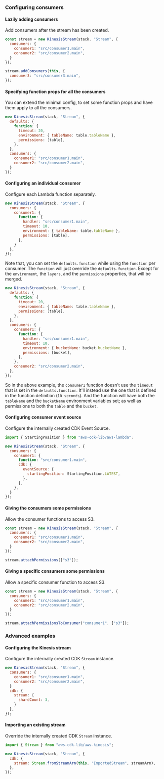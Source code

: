 ### Configuring consumers

#### Lazily adding consumers

Add consumers after the stream has been created.

```js {8-10}
const stream = new KinesisStream(stack, "Stream", {
  consumers: {
    consumer1: "src/consumer1.main",
    consumer2: "src/consumer2.main",
  }
});

stream.addConsumers(this, {
  consumer3: "src/consumer3.main",
});
```

#### Specifying function props for all the consumers

You can extend the minimal config, to set some function props and have them apply to all the consumers.

```js {3-7}
new KinesisStream(stack, "Stream", {
  defaults: {
    function: {
      timeout: 20,
      environment: { tableName: table.tableName },
      permissions: [table],
    },
  },
  consumers: {
    consumer1: "src/consumer1.main",
    consumer2: "src/consumer2.main",
  }
});
```

#### Configuring an individual consumer

Configure each Lambda function separately.

```js
new KinesisStream(stack, "Stream", {
  consumers: {
    consumer1: {
      function: {
        handler: "src/consumer1.main",
        timeout: 10,
        environment: { tableName: table.tableName },
        permissions: [table],
      },
    }
  },
});
```

Note that, you can set the `defaults.function` while using the `function` per consumer. The `function` will just override the `defaults.function`. Except for the `environment`, the `layers`, and the `permissions` properties, that will be merged.

```js
new KinesisStream(stack, "Stream", {
  defaults: {
    function: {
      timeout: 20,
      environment: { tableName: table.tableName },
      permissions: [table],
    },
  },
  consumers: {
    consumer1: {
      function: {
        handler: "src/consumer1.main",
        timeout: 10,
        environment: { bucketName: bucket.bucketName },
        permissions: [bucket],
      },
    },
    consumer2: "src/consumer2.main",
  },
});
```

So in the above example, the `consumer1` function doesn't use the `timeout` that is set in the `defaults.function`. It'll instead use the one that is defined in the function definition (`10 seconds`). And the function will have both the `tableName` and the `bucketName` environment variables set; as well as permissions to both the `table` and the `bucket`.

#### Configuring consumer event source

Configure the internally created CDK Event Source.

```js {8-10}
import { StartingPosition } from "aws-cdk-lib/aws-lambda";

new KinesisStream(stack, "Stream", {
  consumers: {
    consumer1: {
      function: "src/consumer1.main",
      cdk: {
        eventSource: {
          startingPosition: StartingPosition.LATEST,
        },
      },
    },
  }
});
```

#### Giving the consumers some permissions

Allow the consumer functions to access S3.

```js {8}
const stream = new KinesisStream(stack, "Stream", {
  consumers: {
    consumer1: "src/consumer1.main",
    consumer2: "src/consumer2.main",
  }
});

stream.attachPermissions(["s3"]);
```

#### Giving a specific consumers some permissions

Allow a specific consumer function to access S3.

```js {8}
const stream = new KinesisStream(stack, "Stream", {
  consumers: {
    consumer1: "src/consumer1.main",
    consumer2: "src/consumer2.main",
  }
});

stream.attachPermissionsToConsumer("consumer1", ["s3"]);
```

### Advanced examples

#### Configuring the Kinesis stream

Configure the internally created CDK `Stream` instance.

```js {7-9}
new KinesisStream(stack, "Stream", {
  consumers: {
    consumer1: "src/consumer1.main",
    consumer2: "src/consumer2.main",
  }
  cdk: {
    stream: {
      shardCount: 3,
    }
  },
});
```

#### Importing an existing stream

Override the internally created CDK `Stream` instance.

```js {5}
import { Stream } from "aws-cdk-lib/aws-kinesis";

new KinesisStream(stack, "Stream", {
  cdk: {
    stream: Stream.fromStreamArn(this, "ImportedStream", streamArn),
  },
});
```
